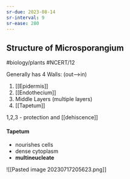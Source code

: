 ```yaml
---
sr-due: 2023-08-14
sr-interval: 9
sr-ease: 280
---
```

## Structure of Microsporangium
#biology/plants #NCERT/12 

Generally has 4 Walls: (out-->in)
1. [[Epidermis]]
2. [[Endothecium]]
3. Middle Layers (multiple layers)
4. [[Tapetum]]

1,2,3 - protection and [[dehiscence]]

#### Tapetum
- nourishes cells 
- dense cytoplasm
- **multineucleate**

![[Pasted image 20230717205623.png]]
